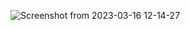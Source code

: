 ![Screenshot from 2023-03-16 12-14-27](https://user-images.githubusercontent.com/95978191/225587006-40c791d9-2df6-477c-a2b8-ff3bee5df183.png)
